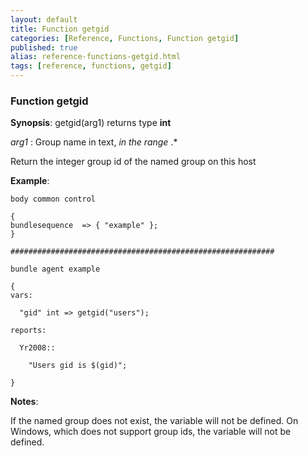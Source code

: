 ```yaml
---
layout: default
title: Function getgid
categories: [Reference, Functions, Function getgid]
published: true
alias: reference-functions-getgid.html
tags: [reference, functions, getgid]
---
```


### Function getgid

**Synopsis**: getgid(arg1) returns type **int**

  
 *arg1* : Group name in text, *in the range* .\*   

Return the integer group id of the named group on this host

**Example**:  
   

```cf3
body common control

{
bundlesequence  => { "example" };
}

###########################################################

bundle agent example

{     
vars:

  "gid" int => getgid("users");

reports:

  Yr2008::

    "Users gid is $(gid)";

}
```

**Notes**:  
   

If the named group does not exist, the variable will not be defined. On
Windows, which does not support group ids, the variable will not be
defined.
